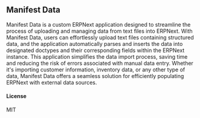 ## Manifest Data

Manifest Data is a custom ERPNext application designed to streamline the process of uploading and managing data from text files into ERPNext. With Manifest Data, users can effortlessly upload text files containing structured data, and the application automatically parses and inserts the data into designated doctypes and their corresponding fields within the ERPNext instance. This application simplifies the data import process, saving time and reducing the risk of errors associated with manual data entry. Whether it's importing customer information, inventory data, or any other type of data, Manifest Data offers a seamless solution for efficiently populating ERPNext with external data sources.

#### License

MIT